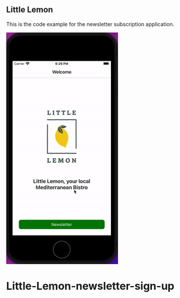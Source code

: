 ## Little Lemon

This is the code example for the newsletter subscription application.

![](little_lemon.gif)
# Little-Lemon-newsletter-sign-up
